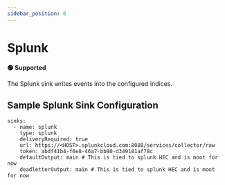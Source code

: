 ```yaml
---
sidebar_position: 6
---
```


# Splunk

**🟢 Supported**

The Splunk sink writes events into the configured indices.


## Sample Splunk Sink Configuration

```
sinks:
  - name: splunk
    type: splunk
    deliveryRequired: true
    url: https://<HOST>.splunkcloud.com:8088/services/collector/raw
    token: abdf41b4-f6e8-46a7-bb80-d349181af78c
    defaultOutput: main # This is tied to splunk HEC and is moot for now
    deadletterOutput: main # This is tied to splunk HEC and is moot for now
```
